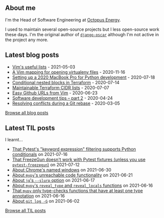 ## About me
I'm the Head of Software Engineering at [Octopus Energy](https://octopus.energy/).

I used to maintain several open-source projects but I less open-source work these days. I'm the original author of [`django-oscar`](https://github.com/django-oscar/django-oscar) although I'm not active in the project any more. 
## Latest blog posts
- [Vim's useful lists](https://codeinthehole.com/tips/vim-lists/) - 2021-05-03
- [A Vim mapping for opening virtualenv files](https://codeinthehole.com/tips/a-vim-mapping-for-opening-virtualenv-files/) - 2020-11-16
- [Setting up a 2020 MacBook Pro for Python development](https://codeinthehole.com/guides/settings-up-a-2020-macbook-for-python-development/) - 2020-07-18
- [Conditional nested blocks in Terraform](https://codeinthehole.com/tips/conditional-nested-blocks-in-terraform/) - 2020-07-14
- [Maintainable Terraform CIDR lists](https://codeinthehole.com/tips/terraform-cidrs/) - 2020-07-07
- [Easy Github URLs from Vim](https://codeinthehole.com/tips/easy-github-urls-from-vim/) - 2020-06-23
- [Software development tips – part 2](https://codeinthehole.com/tips/software-development-tips-part2/) - 2020-04-24
- [Resolving conflicts during a Git rebase](https://codeinthehole.com/guides/resolving-conflicts-during-a-git-rebase/) - 2020-03-05

[Browse all blog posts](https://codeinthehole.com/writing/)
## Latest TIL posts
I learnt...
- [That Pytest's "keyword expression" filtering supports Python conditionals](https://til.codeinthehole.com/posts/that-pytests-keyword-expression-filtering-supports-python-conditionals/) on 2021-07-16
- [That FreezeGun doesn't work with Pytest fixtures (unless you use `pytest-freezegun`)](https://til.codeinthehole.com/posts/that-freezegun-doesnt-work-with-pytest-fixtures/) on 2021-07-12
- [About Chrome's named windows](https://til.codeinthehole.com/posts/about-chromes-named-windows/) on 2021-06-30
- [About `mypy`'s unreachable code functionality](https://til.codeinthehole.com/posts/about-mypys-unreachable-code-functionality/) on 2021-06-21
- [About `jq`'s `--slurp` option](https://til.codeinthehole.com/posts/about-jqs-slurp-option/) on 2021-06-17
- [About `mypy`'s `reveal_type` and `reveal_locals` functions](https://til.codeinthehole.com/posts/about-mypys-revealtype-and-reveallocals-functions/) on 2021-06-16
- [That `mypy` only type-checks functions that have at least one type annotation](https://til.codeinthehole.com/posts/that-mypy-only-typechecks-functions-that-have-at-least-one-type-annotation/) on 2021-06-16
- [About `git log -G`](https://til.codeinthehole.com/posts/about-git-log-g/) on 2021-06-02

[Browse all TIL posts](https://til.codeinthehole.com)

